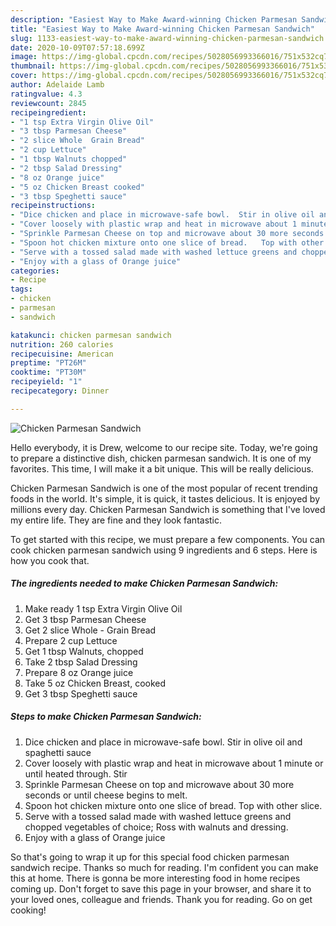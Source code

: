 ```yaml
---
description: "Easiest Way to Make Award-winning Chicken Parmesan Sandwich"
title: "Easiest Way to Make Award-winning Chicken Parmesan Sandwich"
slug: 1133-easiest-way-to-make-award-winning-chicken-parmesan-sandwich
date: 2020-10-09T07:57:18.699Z
image: https://img-global.cpcdn.com/recipes/5028056993366016/751x532cq70/chicken-parmesan-sandwich-recipe-main-photo.jpg
thumbnail: https://img-global.cpcdn.com/recipes/5028056993366016/751x532cq70/chicken-parmesan-sandwich-recipe-main-photo.jpg
cover: https://img-global.cpcdn.com/recipes/5028056993366016/751x532cq70/chicken-parmesan-sandwich-recipe-main-photo.jpg
author: Adelaide Lamb
ratingvalue: 4.3
reviewcount: 2845
recipeingredient:
- "1 tsp Extra Virgin Olive Oil"
- "3 tbsp Parmesan Cheese"
- "2 slice Whole  Grain Bread"
- "2 cup Lettuce"
- "1 tbsp Walnuts chopped"
- "2 tbsp Salad Dressing"
- "8 oz Orange juice"
- "5 oz Chicken Breast cooked"
- "3 tbsp Speghetti sauce"
recipeinstructions:
- "Dice chicken and place in microwave-safe bowl.  Stir in olive oil and spaghetti sauce"
- "Cover loosely with plastic wrap and heat in microwave about 1 minute or until heated through.  Stir"
- "Sprinkle Parmesan Cheese on top and microwave about 30 more seconds or until cheese begins to melt."
- "Spoon hot chicken mixture onto one slice of bread.   Top with other slice."
- "Serve with a tossed salad made with washed lettuce greens and chopped vegetables of choice; Ross with walnuts and dressing."
- "Enjoy with a glass of Orange juice"
categories:
- Recipe
tags:
- chicken
- parmesan
- sandwich

katakunci: chicken parmesan sandwich 
nutrition: 260 calories
recipecuisine: American
preptime: "PT26M"
cooktime: "PT30M"
recipeyield: "1"
recipecategory: Dinner

---
```



![Chicken Parmesan Sandwich](https://img-global.cpcdn.com/recipes/5028056993366016/751x532cq70/chicken-parmesan-sandwich-recipe-main-photo.jpg)

Hello everybody, it is Drew, welcome to our recipe site. Today, we're going to prepare a distinctive dish, chicken parmesan sandwich. It is one of my favorites. This time, I will make it a bit unique. This will be really delicious.



Chicken Parmesan Sandwich is one of the most popular of recent trending foods in the world. It's simple, it is quick, it tastes delicious. It is enjoyed by millions every day. Chicken Parmesan Sandwich is something that I've loved my entire life. They are fine and they look fantastic.


To get started with this recipe, we must prepare a few components. You can cook chicken parmesan sandwich using 9 ingredients and 6 steps. Here is how you cook that.

<!--inarticleads1-->

##### The ingredients needed to make Chicken Parmesan Sandwich:

1. Make ready 1 tsp Extra Virgin Olive Oil
1. Get 3 tbsp Parmesan Cheese
1. Get 2 slice Whole - Grain Bread
1. Prepare 2 cup Lettuce
1. Get 1 tbsp Walnuts, chopped
1. Take 2 tbsp Salad Dressing
1. Prepare 8 oz Orange juice
1. Take 5 oz Chicken Breast, cooked
1. Get 3 tbsp Speghetti sauce




<!--inarticleads2-->

##### Steps to make Chicken Parmesan Sandwich:

1. Dice chicken and place in microwave-safe bowl.  Stir in olive oil and spaghetti sauce
1. Cover loosely with plastic wrap and heat in microwave about 1 minute or until heated through.  Stir
1. Sprinkle Parmesan Cheese on top and microwave about 30 more seconds or until cheese begins to melt.
1. Spoon hot chicken mixture onto one slice of bread.   Top with other slice.
1. Serve with a tossed salad made with washed lettuce greens and chopped vegetables of choice; Ross with walnuts and dressing.
1. Enjoy with a glass of Orange juice




So that's going to wrap it up for this special food chicken parmesan sandwich recipe. Thanks so much for reading. I'm confident you can make this at home. There is gonna be more interesting food in home recipes coming up. Don't forget to save this page in your browser, and share it to your loved ones, colleague and friends. Thank you for reading. Go on get cooking!
